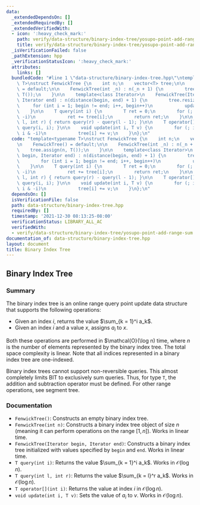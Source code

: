 ```yaml
---
data:
  _extendedDependsOn: []
  _extendedRequiredBy: []
  _extendedVerifiedWith:
  - icon: ':heavy_check_mark:'
    path: verify/data-structure/binary-index-tree/yosupo-point-add-range-sum.test.cpp
    title: verify/data-structure/binary-index-tree/yosupo-point-add-range-sum.test.cpp
  _isVerificationFailed: false
  _pathExtension: hpp
  _verificationStatusIcon: ':heavy_check_mark:'
  attributes:
    links: []
  bundledCode: "#line 1 \"data-structure/binary-index-tree.hpp\"\ntemplate<typename\
    \ T>\nstruct FenwickTree {\n    int n;\n    vector<T> tree;\n\n    FenwickTree()\
    \ = default;\n\n    FenwickTree(int _n) : n(_n + 1) {\n        tree.assign(n,\
    \ T());\n    }\n\n    template<class Iterator>\n    FenwickTree(Iterator begin,\
    \ Iterator end) : n(distance(begin, end) + 1) {\n        tree.resize(n);\n   \
    \     for (int i = 1; begin != end; i++, begin++)\n            update(i, *begin);\n\
    \    }\n\n    T query(int i) {\n        T ret = 0;\n        for (; i; i -= i &\
    \ -i)\n            ret += tree[i];\n        return ret;\n    }\n\n    T query(int\
    \ l, int r) { return query(r) - query(l - 1); }\n\n    T operator[](int i) { return\
    \ query(i, i); }\n\n    void update(int i, T v) {\n        for (; i <= n; i +=\
    \ i & -i)\n            tree[i] += v;\n    }\n};\n"
  code: "template<typename T>\nstruct FenwickTree {\n    int n;\n    vector<T> tree;\n\
    \n    FenwickTree() = default;\n\n    FenwickTree(int _n) : n(_n + 1) {\n    \
    \    tree.assign(n, T());\n    }\n\n    template<class Iterator>\n    FenwickTree(Iterator\
    \ begin, Iterator end) : n(distance(begin, end) + 1) {\n        tree.resize(n);\n\
    \        for (int i = 1; begin != end; i++, begin++)\n            update(i, *begin);\n\
    \    }\n\n    T query(int i) {\n        T ret = 0;\n        for (; i; i -= i &\
    \ -i)\n            ret += tree[i];\n        return ret;\n    }\n\n    T query(int\
    \ l, int r) { return query(r) - query(l - 1); }\n\n    T operator[](int i) { return\
    \ query(i, i); }\n\n    void update(int i, T v) {\n        for (; i <= n; i +=\
    \ i & -i)\n            tree[i] += v;\n    }\n};\n"
  dependsOn: []
  isVerificationFile: false
  path: data-structure/binary-index-tree.hpp
  requiredBy: []
  timestamp: '2021-12-30 08:13:25-08:00'
  verificationStatus: LIBRARY_ALL_AC
  verifiedWith:
  - verify/data-structure/binary-index-tree/yosupo-point-add-range-sum.test.cpp
documentation_of: data-structure/binary-index-tree.hpp
layout: document
title: Binary Index Tree
---
```


## Binary Index Tree

### Summary

The binary index tree is an online range query point update data structure that supports the following operations:
- Given an index $i$, returns the value $\sum_{k = 1}^i a_k$.
- Given an index $i$ and a value $x$, assigns $a_i$ to $x$.

Both these operations are performed in $\mathcal{O}(\log n) time, where $n$ is the number of elements represented by the binary index tree. The total space complexity is linear. Note that all indices represented in a binary index tree are one-indexed.

Binary index trees cannot support non-reversible queries. This almost completely limits BIT to exclusively sum queries. Thus, for type `T`, the addition and subtraction operator must be defined. For other range operations, see segment tree.



### Documentation

- `FenwickTree()`: Constructs an empty binary index tree.
- `FenwickTree(int n)`: Constructs a binary index tree object of size $n$ (meaning it can perform operations on the range $[1, n]$). Works in linear time.
- `FenwickTree(Iterator begin, Iterator end)`: Constructs a binary index tree initialized with values specified by $\texttt{begin}$ and $\texttt{end}$. Works in linear time.
- `T query(int i)`: Returns the value $\sum_{k = 1}^i a_k$. Works in $\mathcal{O}(\log n)$.
- `T query(int l, int r)`: Returns the value $\sum_{k = l}^r a_k$. Works in $\mathcal{O}(\log n)$.
- `T operator[](int i)`: Returns the value at index $i$ in $\mathcal{O}(\log n)$. 
- `void update(int i, T v)`: Sets the value of $a_i$ to $v$. Works in $\mathcal{O}(\log n)$.
